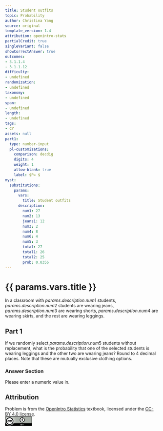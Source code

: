 ```yaml
---
title: Student outfits
topic: Probability
author: Christina Yang
source: original
template_version: 1.4
attribution: openintro-stats
partialCredit: true
singleVariant: false
showCorrectAnswer: true
outcomes:
- 3.1.1.4
- 3.1.1.12
difficulty:
- undefined
randomization:
- undefined
taxonomy:
- undefined
span:
- undefined
length:
- undefined
tags:
- CY
assets: null
part1:
  type: number-input
  pl-customizations:
    comparison: decdig
    digits: 4
    weight: 1
    allow-blank: true
    label: $P= $
myst:
  substitutions:
    params:
      vars:
        title: Student outfits
      description:
        num1: 27
        num2: 13
        jeans1: 12
        num3: 2
        num4: 8
        num6: 4
        num5: 3
        total: 27
        total1: 26
        total2: 25
        prob: 0.0356
---
```

# {{ params.vars.title }}
In a classroom with ${{ params.description.num1 }}$ students, ${{ params.description.num2 }}$ students are wearing jeans, ${{ params.description.num3 }}$ are wearing shorts, ${{ params.description.num4 }}$ are wearing skirts, and the rest are wearing leggings.

## Part 1

If we randomly select ${{ params.description.num5 }}$ students without replacement, what is the probability that one of the selected students is wearing leggings and the other two are wearing jeans? Round to 4 decimal places. Note that these are mutually exclusive clothing options.

### Answer Section

Please enter a numeric value in.

## Attribution

Problem is from the [OpenIntro Statistics](https://openintro.org/book/os/) textbook, licensed under the [CC-BY 4.0 license](https://creativecommons.org/licenses/by/4.0/).<br>![Image representing the Creative Commons 4.0 BY license.](https://raw.githubusercontent.com/firasm/bits/master/by.png)